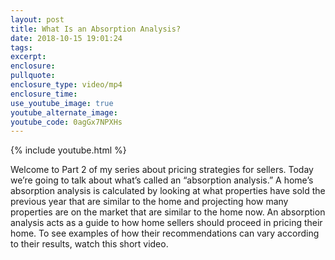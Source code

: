 ```yaml
---
layout: post
title: What Is an Absorption Analysis?
date: 2018-10-15 19:01:24
tags:
excerpt:
enclosure:
pullquote:
enclosure_type: video/mp4
enclosure_time:
use_youtube_image: true
youtube_alternate_image:
youtube_code: 0agGx7NPXHs
---
```


{% include youtube.html %}

Welcome to Part 2 of my series about pricing strategies for sellers. Today we’re going to talk about what’s called an “absorption analysis.” A home’s absorption analysis is calculated by looking at what properties have sold the previous year that are similar to the home and projecting how many properties are on the market that are similar to the home now. An absorption analysis acts as a guide to how home sellers should proceed in pricing their home. To see examples of how their recommendations can vary according to their results, watch this short video.&nbsp;

&nbsp;